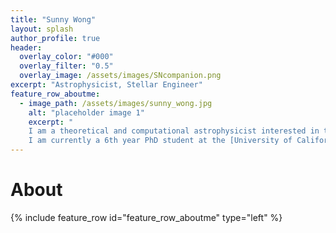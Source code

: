 ```yaml
---
title: "Sunny Wong"
layout: splash
author_profile: true
header:
  overlay_color: "#000"
  overlay_filter: "0.5"
  overlay_image: /assets/images/SNcompanion.png
excerpt: "Astrophysicist, Stellar Engineer"
feature_row_aboutme:
  - image_path: /assets/images/sunny_wong.jpg
    alt: "placeholder image 1"
    excerpt: "
    I am a theoretical and computational astrophysicist interested in the dynamical lives of white dwarfs in binary systems. I use a combination of 1D stellar evolution models and 3D hydrodynamical models to study how white dwarfs interact with their companion stars, and the remnants they form. <br /><br /> 
    I am currently a 6th year PhD student at the [University of California, Santa Barbara](https://www.ucsb.edu) advised by [Professor Lars Bildsten](https://www.kitp.ucsb.edu/bildsten). I finished my undergraduate studies at the [University of California, Santa Cruz](https://www.ucsc.edu) co-advised by [Professor Enrico Ramirez-Ruiz](https://www.astro.ucsc.edu/faculty/index.php?uid=raruiz) and [Dr Josiah Schwab](https://yoshiyahu.org). "
---
```


# About

{% include feature_row id="feature_row_aboutme" type="left" %}




